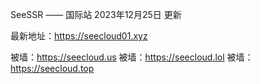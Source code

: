 SeeSSR —— 国际站
2023年12月25日 更新

最新地址：https://seecloud01.xyz


被墙：https://seecloud.us
被墙：https://seecloud.lol
被墙：https://seecloud.top




